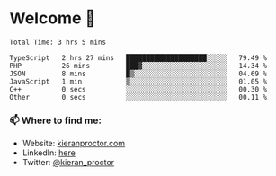 # Welcome 🦘

<!--START_SECTION:waka-->

```text
Total Time: 3 hrs 5 mins

TypeScript   2 hrs 27 mins   ████████████████████░░░░░   79.49 %
PHP          26 mins         ███▓░░░░░░░░░░░░░░░░░░░░░   14.34 %
JSON         8 mins          █▒░░░░░░░░░░░░░░░░░░░░░░░   04.69 %
JavaScript   1 min           ▒░░░░░░░░░░░░░░░░░░░░░░░░   01.05 %
C++          0 secs          ░░░░░░░░░░░░░░░░░░░░░░░░░   00.30 %
Other        0 secs          ░░░░░░░░░░░░░░░░░░░░░░░░░   00.11 %
```

<!--END_SECTION:waka-->

### 📫 Where to find me:

-   Website: [kieranproctor.com](https://kieranproctor.com/)
-   LinkedIn: [here](https://www.linkedin.com/in/kieran-proctor-086b5a159/)
-   Twitter: [@kieran_proctor](https://twitter.com/kieran_proctor)
